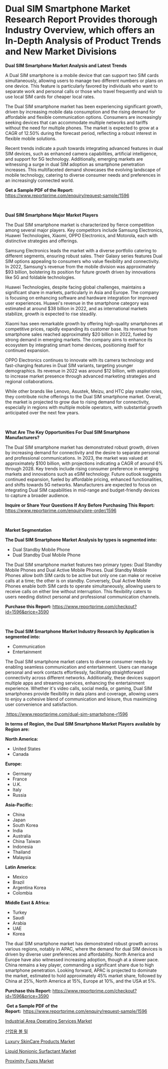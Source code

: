 <p><h1>Dual SIM Smartphone Market Research Report Provides thorough Industry Overview, which offers an In-Depth Analysis of Product Trends and New Market Divisions</h1></p><p><strong>Dual SIM Smartphone Market Analysis and Latest Trends</strong></p>
<p><p>A Dual SIM smartphone is a mobile device that can support two SIM cards simultaneously, allowing users to manage two different numbers or plans on one device. This feature is particularly favored by individuals who want to separate work and personal calls or those who travel frequently and wish to use local SIM cards for cheaper local rates. </p><p>The Dual SIM smartphone market has been experiencing significant growth, driven by increasing mobile data consumption and the rising demand for affordable and flexible communication options. Consumers are increasingly seeking devices that can accommodate multiple networks and tariffs without the need for multiple phones. The market is expected to grow at a CAGR of 12.50% during the forecast period, reflecting a robust interest in flexible mobile solutions. </p><p>Recent trends indicate a push towards integrating advanced features in dual SIM devices, such as enhanced camera capabilities, artificial intelligence, and support for 5G technology. Additionally, emerging markets are witnessing a surge in dual SIM adoption as smartphone penetration increases. This multifaceted demand showcases the evolving landscape of mobile technology, catering to diverse consumer needs and preferences in an increasingly connected world.</p></p>
<p><strong>Get a Sample PDF of the Report:&nbsp;</strong> <a href="https://www.reportprime.com/enquiry/request-sample/1596">https://www.reportprime.com/enquiry/request-sample/1596</a></p>
<p>&nbsp;</p>
<p><strong>Dual SIM Smartphone Major Market Players</strong></p>
<p><p>The Dual SIM smartphone market is characterized by fierce competition among several major players. Key competitors include Samsung Electronics, Huawei Technologies, Xiaomi, OPPO Electronics, and Motorola, each with distinctive strategies and offerings.</p><p>Samsung Electronics leads the market with a diverse portfolio catering to different segments, ensuring robust sales. Their Galaxy series features Dual SIM options appealing to consumers who value flexibility and connectivity. In 2022, Samsung's revenue from the mobile division was approximately $93 billion, bolstering its position for future growth driven by innovations like 5G and foldable technologies.</p><p>Huawei Technologies, despite facing global challenges, maintains a significant share in markets, particularly in Asia and Europe. The company is focusing on enhancing software and hardware integration for improved user experiences. Huawei's revenue in the smartphone category was estimated at around $38 billion in 2022, and as international markets stabilize, growth is expected to rise steadily.</p><p>Xiaomi has seen remarkable growth by offering high-quality smartphones at competitive prices, rapidly expanding its customer base. Its revenue from smartphone sales reached approximately $20 billion in 2022, fueled by strong demand in emerging markets. The company aims to enhance its ecosystem by integrating smart home devices, positioning itself for continued expansion.</p><p>OPPO Electronics continues to innovate with its camera technology and fast-charging features in Dual SIM variants, targeting younger demographics. Its revenue in 2022 was around $12 billion, with aspirations to increase market presence through advanced marketing strategies and regional collaborations.</p><p>While other brands like Lenovo, Asustek, Meizu, and HTC play smaller roles, they contribute niche offerings to the Dual SIM smartphone market. Overall, the market is projected to grow due to rising demand for connectivity, especially in regions with multiple mobile operators, with substantial growth anticipated over the next few years.</p></p>
<p>&nbsp;</p>
<p><strong>What Are The Key Opportunities For Dual SIM Smartphone Manufacturers?</strong></p>
<p><p>The Dual SIM smartphone market has demonstrated robust growth, driven by increasing demand for connectivity and the desire to separate personal and professional communications. In 2023, the market was valued at approximately $100 billion, with projections indicating a CAGR of around 6% through 2028. Key trends include rising consumer preference in emerging markets and innovations such as eSIM technology. Future outlook suggests continued expansion, fueled by affordable pricing, enhanced functionalities, and shifts towards 5G networks. Manufacturers are expected to focus on integrating Dual SIM capabilities in mid-range and budget-friendly devices to capture a broader audience.</p></p>
<p><strong>Inquire or Share Your Questions If Any Before Purchasing This Report:</strong> <a href="https://www.reportprime.com/enquiry/pre-order/1596">https://www.reportprime.com/enquiry/pre-order/1596</a></p>
<p>&nbsp;</p>
<p><strong>Market Segmentation</strong></p>
<p><strong>The Dual SIM Smartphone Market Analysis by types is segmented into:</strong></p>
<p><ul><li>Dual Standby Mobile Phone</li><li>Dual Standby Dual Mobile Phone</li></ul></p>
<p><p>The Dual SIM smartphone market features two primary types: Dual Standby Mobile Phones and Dual Active Mobile Phones. Dual Standby Mobile Phones allow both SIM cards to be active but only one can make or receive calls at a time; the other is on standby. Conversely, Dual Active Mobile Phones enable both SIM cards to operate simultaneously, allowing users to receive calls on either line without interruption. This flexibility caters to users needing distinct personal and professional communication channels.</p></p>
<p><strong>Purchase this Report:&nbsp;</strong><a href="https://www.reportprime.com/checkout?id=1596&price=3590">https://www.reportprime.com/checkout?id=1596&price=3590</a></p>
<p>&nbsp;</p>
<p><strong>The Dual SIM Smartphone Market Industry Research by Application is segmented into:</strong></p>
<p><ul><li>Communication</li><li>Entertainment</li></ul></p>
<p><p>The Dual SIM smartphone market caters to diverse consumer needs by enabling seamless communication and entertainment. Users can manage personal and work contacts effortlessly, facilitating straightforward connectivity across different networks. Additionally, these devices support multiple apps and streaming services, enhancing the entertainment experience. Whether it's video calls, social media, or gaming, Dual SIM smartphones provide flexibility in data plans and coverage, allowing users to enjoy a cohesive blend of communication and leisure, thus maximizing user convenience and satisfaction.</p></p>
<p><a href="https://www.reportprime.com/dual-sim-smartphone-r1596">&nbsp;https://www.reportprime.com/dual-sim-smartphone-r1596</a></p>
<p><strong>In terms of Region, the Dual SIM Smartphone Market Players available by Region are:</strong></p>
<p>
    <p> <strong> North America: </strong>
        <ul>
            <li>United States</li>
            <li>Canada</li>
        </ul>
        </p> 
    <p> <strong> Europe: </strong>
        <ul>
            <li>Germany</li>
            <li>France</li>
            <li>U.K.</li>
            <li>Italy</li>
            <li>Russia</li>
        </ul>
        </p> 
    <p> <strong> Asia-Pacific: </strong>
        <ul>
            <li>China</li>
            <li>Japan</li>
            <li>South Korea</li>
            <li>India</li>
            <li>Australia</li>
            <li>China Taiwan</li>
            <li>Indonesia</li>
            <li>Thailand</li>
            <li>Malaysia</li>
        </ul>
        </p> 
    <p> <strong> Latin America: </strong>
        <ul>
            <li>Mexico</li>
            <li>Brazil</li>
            <li>Argentina Korea</li>
            <li>Colombia</li>
        </ul>
        </p> 
    <p> <strong> Middle East & Africa: </strong>
        <ul>
            <li>Turkey</li>
            <li>Saudi</li>
            <li>Arabia</li>
            <li>UAE</li>
            <li>Korea</li>
        </ul>
    </p>
    </p>
<p><p>The dual SIM smartphone market has demonstrated robust growth across various regions, notably in APAC, where the demand for dual SIM devices is driven by diverse user preferences and affordability. North America and Europe have also witnessed increasing adoption, though at a slower pace. China remains a key player, commanding a significant share due to high smartphone penetration. Looking forward, APAC is projected to dominate the market, estimated to hold approximately 45% market share, followed by China at 25%, North America at 15%, Europe at 10%, and the USA at 5%.</p></p>
<p><strong>Purchase this Report: </strong><a href="https://www.reportprime.com/checkout?id=1596&price=3590">https://www.reportprime.com/checkout?id=1596&price=3590</a></p>
<p>&nbsp;<strong>Get a Sample PDF of the Report:&nbsp;&nbsp;</strong><a href="https://www.reportprime.com/enquiry/request-sample/1596">https://www.reportprime.com/enquiry/request-sample/1596</a></p>
<p><strong></strong></p>
<p><p><a href="https://issuu.com/reportprime-2/docs/industrial-area-operating-services-_87e0efec83c316">Industrial Area Operating Services Market</a></p><p><a href="https://medium.com/@rudyswaniafgwski56664/%EA%B8%80%EB%A1%9C%EB%B2%8C-%EC%82%B0%EC%97%85-%EB%B3%BC-%EB%B0%80-%EC%8B%9C%EC%9E%A5-%EC%9D%91%EC%9A%A9-%EC%B5%9C%EC%A2%85-%EC%82%AC%EC%9A%A9-%EC%82%B0%EC%97%85-%EC%9C%A0%ED%98%95-%EC%9E%A5%EB%B9%84-%EB%B0%8F-%EC%A7%80%EC%97%AD%EC%97%90-%EB%8C%80%ED%95%9C-%EC%A7%91%EC%A4%91-%EB%B6%84%EC%84%9D-%EB%B0%8F-%EC%98%88%EC%B8%A1-2024-2031-dd1838ba3a2d">산업용 볼 밀</a></p><p><a href="https://www.linkedin.com/pulse/luxury-skincare-products-market-forecasts-trends-impact-analysis-jafkf?trackingId=FPSFLfSnR8mS4MyJBNhkoQ%3D%3D">Luxury SkinCare Products Market</a></p><p><a href="https://medium.com/@joanne.alsop6545/what-are-the-growth-opportunities-and-challenges-in-the-liquid-nonionic-surfactant-market-4ba6c5e5699a">Liquid Nonionic Surfactant Market</a></p><p><a href="https://github.com/santosh758595/Market-Research-Report-List-6/blob/main/proximity-fuzes-market.md">Proximity Fuzes Market</a></p></p>